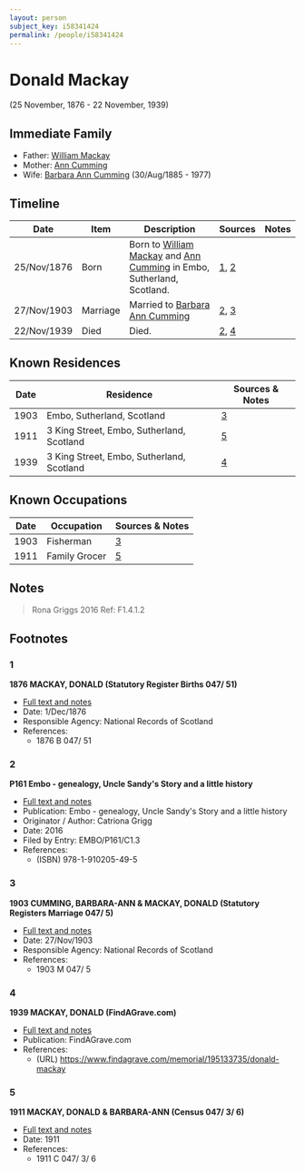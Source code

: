 ```yaml
---
layout: person
subject_key: i58341424
permalink: /people/i58341424
---
```


# Donald Mackay
(25 November, 1876 - 22 November, 1939)

## Immediate Family

* Father: [William Mackay](./@24694904@-william-mackay-b-d.md)
* Mother: [Ann Cumming](./@5075008@-ann-cumming-b-d.md)
* Wife: [Barbara Ann Cumming](./@57039529@-barbara-ann-cumming-b1885-8-30-d1977.md) (30/Aug/1885 - 1977)

## Timeline

Date | Item | Description | Sources | Notes
---|---|---|---|---
25/Nov/1876 | Born | Born to [William Mackay](./@24694904@-william-mackay-b-d.md) and [Ann Cumming](./@5075008@-ann-cumming-b-d.md) in Embo, Sutherland, Scotland. | [1](#1), [2](#2) | 
27/Nov/1903 | Marriage | Married to [Barbara Ann Cumming](./@57039529@-barbara-ann-cumming-b1885-8-30-d1977.md)  | [2](#2), [3](#3) | 
22/Nov/1939 | Died | Died. | [2](#2), [4](#4) | 

## Known Residences

Date | Residence | Sources & Notes
---|---|---
1903 | Embo, Sutherland, Scotland | [3](#3)
1911 | 3 King Street, Embo, Sutherland, Scotland | [5](#5)
1939 | 3 King Street, Embo, Sutherland, Scotland | [4](#4)

## Known Occupations

Date | Occupation | Sources & Notes
---|---|---
1903 | Fisherman | [3](#3)
1911 | Family Grocer | [5](#5)

## Notes

> Rona Griggs 2016 Ref: F1.4.1.2
>


## Footnotes

### 1

**1876 MACKAY, DONALD (Statutory Register Births 047/ 51)**

* [Full text and notes](../sources/@73538200@-1876-mackay,-donald-statutory-register-births-047-51-.md)
* Date: 1/Dec/1876
* Responsible Agency: National Records of Scotland
* References: 
  * 1876 B 047/ 51

### 2

**P161 Embo - genealogy, Uncle Sandy's Story and a little history**

* [Full text and notes](../sources/@95058656@-p161-embo-genealogy,-uncle-sandy's-story-and-a-little-history.md)
* Publication: Embo - genealogy, Uncle Sandy's Story and a little history
* Originator / Author: Catriona Grigg
* Date: 2016
* Filed by Entry: EMBO/P161/C1.3
* References: 
  * (ISBN) 978-1-910205-49-5

### 3

**1903 CUMMING, BARBARA-ANN & MACKAY, DONALD (Statutory Registers Marriage 047/ 5)**

* [Full text and notes](../sources/@82632571@-1903-cumming,-barbara-ann-&-mackay,-donald-statutory-registers-marriage-047-5-.md)
* Date: 27/Nov/1903
* Responsible Agency: National Records of Scotland
* References: 
  * 1903 M 047/ 5

### 4

**1939 MACKAY, DONALD (FindAGrave.com)**

* [Full text and notes](../sources/@64831184@-1939-mackay,-donald-findagrave.com-.md)
* Publication: FindAGrave.com
* References: 
  * (URL) https://www.findagrave.com/memorial/195133735/donald-mackay

### 5

**1911 MACKAY, DONALD & BARBARA-ANN (Census 047/ 3/ 6)**

* [Full text and notes](../sources/@70528817@-1911-mackay,-donald-&-barbara-ann-census-047-3-6-.md)
* Date: 1911
* References: 
  * 1911 C 047/ 3/ 6

